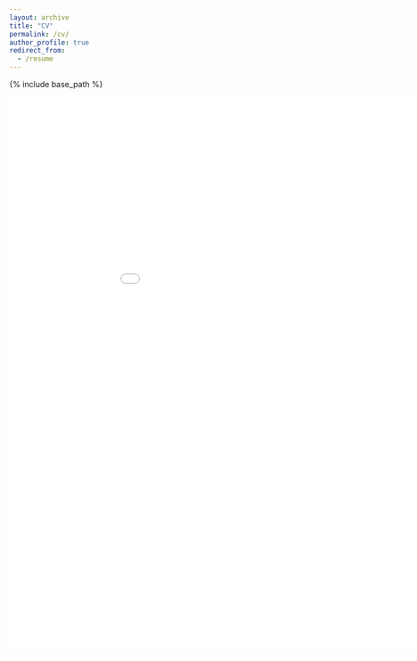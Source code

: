 ```yaml
---
layout: archive
title: "CV"
permalink: /cv/
author_profile: true
redirect_from:
  - /resume
---
```


{% include base_path %}

<embed src="/files/Resume.pdf" type="application/pdf" width="1000" height="1000" title="Rishabh Srivastava's CV" />
